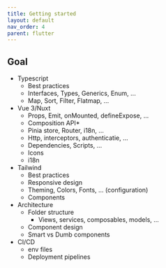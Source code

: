 ```yaml
---
title: Getting started
layout: default
nav_order: 4
parent: flutter
---
```


## Goal
- Typescript
    - Best practices
    - Interfaces, Types, Generics, Enum, ...
    - Map, Sort, Filter, Flatmap, ...
- Vue 3/Nuxt
    - Props, Emit, onMounted, defineExpose, ...
    - Composition API*
    - Pinia store, Router, i18n, ...
    - Http, interceptors, authenticatie, ...
    - Dependencies, Scripts, ...
    - Icons
    - i18n
- Tailwind
    - Best practices
    - Responsive design
    - Theming, Colors, Fonts, ... (configuration)
    - Components
- Architecture
    - Folder structure
        - Views, services, composables, models, ...
    - Component design
    - Smart vs Dumb components
- CI/CD
    - env files
    - Deployment pipelines
